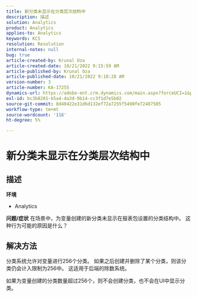 ```yaml
---
title: 新分类未显示在分类层次结构中
description: 描述
solution: Analytics
product: Analytics
applies-to: Analytics
keywords: KCS
resolution: Resolution
internal-notes: null
bug: true
article-created-by: Krunal Oza
article-created-date: 10/21/2022 9:15:59 AM
article-published-by: Krunal Oza
article-published-date: 10/21/2022 9:18:28 AM
version-number: 3
article-number: KA-17255
dynamics-url: https://adobe-ent.crm.dynamics.com/main.aspx?forceUCI=1&pagetype=entityrecord&etn=knowledgearticle&id=8dff38f6-2051-ed11-bba2-0022480867fb
exl-id: bc3b8201-b5a4-4a3d-9b14-cc3f1d7e5b02
source-git-commit: 8d40422e31d6d132ef72a7255f5490fe72487505
workflow-type: tm+mt
source-wordcount: '116'
ht-degree: 5%

---
```


# 新分类未显示在分类层次结构中

## 描述

<b>环境</b>
- Analytics



<b>问题/症状</b>
在场景中，为变量创建的新分类未显示在报表包设置的分类结构中。 这种行为可能的原因是什么？


## 解决方法


分类系统允许对变量进行256个分类。 如果之后创建并删除了某个分类，则该分类仍会计入限制为256中。 这适用于后端的除数系统。

如果为变量创建的分类数量超过256个，则不会创建分类，也不会在UI中显示分类。

